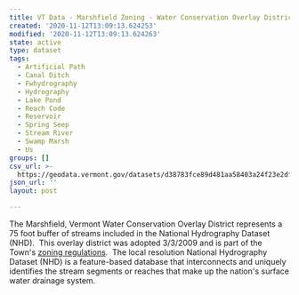 ```yaml
---
title: VT Data - Marshfield Zoning - Water Conservation Overlay District
created: '2020-11-12T13:09:13.624253'
modified: '2020-11-12T13:09:13.624263'
state: active
type: dataset
tags:
  - Artificial Path
  - Canal Ditch
  - Fwhydrography
  - Hydrography
  - Lake Pond
  - Reach Code
  - Reservoir
  - Spring Seep
  - Stream River
  - Swamp Marsh
  - Us
groups: []
csv_url: >-
  https://geodata.vermont.gov/datasets/d38783fce89d481aa58403a24f23e2df_0.csv?outSR=%7B%22latestWkid%22%3A3857%2C%22wkid%22%3A102100%7D
json_url: ''
layout: post

---
```

The Marshfield, Vermont Water Conservation Overlay District represents a 75 foot buffer of streams included in the National Hydrography Dataset (NHD).  This overlay district was adopted 3/3/2009 and is part of the Town's <a href='https://www.town.marshfield.vt.us/vertical/sites/%7BDE838A07-5D57-4E6F-95DF-7C05B7FB1126%7D/uploads/Zoning_regs_adopted_030116.pdf' target='_blank'>zoning regulations</a>.  The local resolution National Hydrography Dataset (NHD) is a feature-based database that interconnects and uniquely identifies the stream segments or reaches that make up the nation's surface water drainage system.

